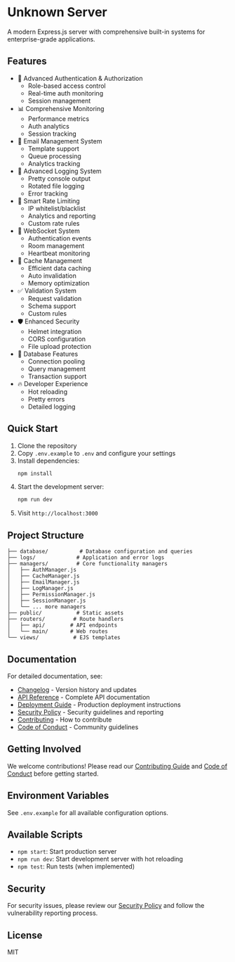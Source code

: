 # Unknown Server

A modern Express.js server with comprehensive built-in systems for enterprise-grade applications.

## Features

- 🔐 Advanced Authentication & Authorization
  - Role-based access control
  - Real-time auth monitoring
  - Session management
- 📊 Comprehensive Monitoring
  - Performance metrics
  - Auth analytics
  - Session tracking
- 📧 Email Management System
  - Template support
  - Queue processing
  - Analytics tracking
- 🎨 Advanced Logging System
  - Pretty console output
  - Rotated file logging
  - Error tracking
- 🚦 Smart Rate Limiting
  - IP whitelist/blacklist
  - Analytics and reporting
  - Custom rate rules
- 📡 WebSocket System
  - Authentication events
  - Room management
  - Heartbeat monitoring
- 💾 Cache Management
  - Efficient data caching
  - Auto invalidation
  - Memory optimization
- ✅ Validation System
  - Request validation
  - Schema support
  - Custom rules
- 🛡️ Enhanced Security
  - Helmet integration
  - CORS configuration
  - File upload protection
- 🎯 Database Features
  - Connection pooling
  - Query management
  - Transaction support
- 🔥 Developer Experience
  - Hot reloading
  - Pretty errors
  - Detailed logging

## Quick Start

1. Clone the repository
2. Copy `.env.example` to `.env` and configure your settings
3. Install dependencies:
   ```bash
   npm install
   ```
4. Start the development server:
   ```bash
   npm run dev
   ```
5. Visit `http://localhost:3000`

## Project Structure

```
├── database/          # Database configuration and queries
├── logs/             # Application and error logs
├── managers/         # Core functionality managers
│   ├── AuthManager.js
│   ├── CacheManager.js
│   ├── EmailManager.js
│   ├── LogManager.js
│   ├── PermissionManager.js
│   ├── SessionManager.js
│   └── ... more managers
├── public/           # Static assets
├── routers/         # Route handlers
│   ├── api/        # API endpoints
│   └── main/       # Web routes
└── views/           # EJS templates
```

## Documentation

For detailed documentation, see:
- [Changelog](./CHANGELOG.md) - Version history and updates
- [API Reference](./docs/api.md) - Complete API documentation
- [Deployment Guide](./docs/deployment.md) - Production deployment instructions
- [Security Policy](./SECURITY.md) - Security guidelines and reporting
- [Contributing](./CONTRIBUTORS.md) - How to contribute
- [Code of Conduct](./CONTRIBUTORS_CODE_OF_CONDUCT.md) - Community guidelines

## Getting Involved

We welcome contributions! Please read our [Contributing Guide](./CONTRIBUTORS.md) and [Code of Conduct](./CONTRIBUTORS_CODE_OF_CONDUCT.md) before getting started.

## Environment Variables

See `.env.example` for all available configuration options.

## Available Scripts

- `npm start`: Start production server
- `npm run dev`: Start development server with hot reloading
- `npm test`: Run tests (when implemented)

## Security

For security issues, please review our [Security Policy](./SECURITY.md) and follow the vulnerability reporting process.

## License

MIT